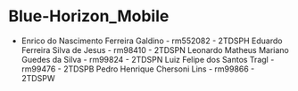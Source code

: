 # Blue-Horizon_Mobile
- Enrico do Nascimento Ferreira Galdino - rm552082 - 2TDSPH Eduardo Ferreira Silva de Jesus - rm98410 - 2TDSPN Leonardo Matheus Mariano Guedes da Silva - rm99824 - 2TDSPN Luiz Felipe dos Santos Tragl - rm99476 - 2TDSPB Pedro Henrique Chersoni Lins - rm99866 - 2TDSPW
